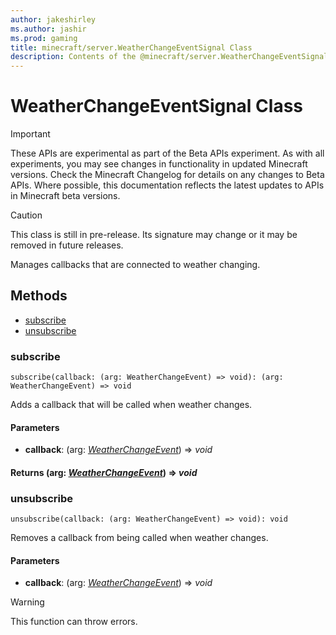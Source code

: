 ```yaml
---
author: jakeshirley
ms.author: jashir
ms.prod: gaming
title: minecraft/server.WeatherChangeEventSignal Class
description: Contents of the @minecraft/server.WeatherChangeEventSignal class.
---
```

# WeatherChangeEventSignal Class
>[!IMPORTANT]
>These APIs are experimental as part of the Beta APIs experiment. As with all experiments, you may see changes in functionality in updated Minecraft versions. Check the Minecraft Changelog for details on any changes to Beta APIs. Where possible, this documentation reflects the latest updates to APIs in Minecraft beta versions.

> [!CAUTION]
> This class is still in pre-release.  Its signature may change or it may be removed in future releases.

Manages callbacks that are connected to weather changing.

## Methods
- [subscribe](#subscribe)
- [unsubscribe](#unsubscribe)

### **subscribe**
`
subscribe(callback: (arg: WeatherChangeEvent) => void): (arg: WeatherChangeEvent) => void
`

Adds a callback that will be called when weather changes.

#### **Parameters**
- **callback**: (arg: [*WeatherChangeEvent*](WeatherChangeEvent.md)) => *void*

#### **Returns** (arg: [*WeatherChangeEvent*](WeatherChangeEvent.md)) => *void*

### **unsubscribe**
`
unsubscribe(callback: (arg: WeatherChangeEvent) => void): void
`

Removes a callback from being called when weather changes.

#### **Parameters**
- **callback**: (arg: [*WeatherChangeEvent*](WeatherChangeEvent.md)) => *void*

> [!WARNING]
> This function can throw errors.


